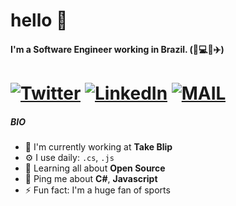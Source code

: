 # hello 👋
#### I'm a Software Engineer working in Brazil. (:basketball::computer::pizza::airplane:)
# [![Twitter](https://img.shields.io/badge/twitter-%231DA1F2.svg?&style=for-the-badge&logo=twitter&logoColor=white)](https://twitter.com/FelixJordhan) [![LinkedIn](https://img.shields.io/badge/linkedin-%230077B5.svg?&style=for-the-badge&logo=linkedin&logoColor=white)](https://www.linkedin.com/in/jordhanfelix/) [![MAIL](https://img.shields.io/badge/Microsoft_Outlook-0078D4?style=for-the-badge&logo=microsoft-outlook&logoColor=white)](mailto:jordhanfelix@hotmail.com) 

##### BIO

- 🏢 I'm currently working at **Take Blip**
- ⚙️ I use daily: `.cs`, `.js`
- 🌱 Learning all about **Open Source**
- 💬 Ping me about **C#**, **Javascript**
- ⚡️ Fun fact: I'm a huge fan of sports
